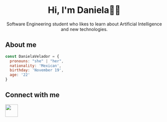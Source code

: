 <h1 align="center"> Hi, I'm Daniela👋🏻 </h1>
<p align="center"> Software Engineering student who likes to learn about Artificial Intelligence and new technologies. </p>

## About me
```javascript
const DanielaVelador = {
  pronouns: "she" | "her",
  nationality: 'Mexican',
  birthday: 'November 19',
  age: '22'
}
```

## Connect with me
<a href="https://www.linkedin.com/in/lauravelador/">
<img src="https://user-images.githubusercontent.com/54413126/206784918-6e6b7760-a784-43c1-af97-3c524698a16e.png" width="40" height="40"/></a>

